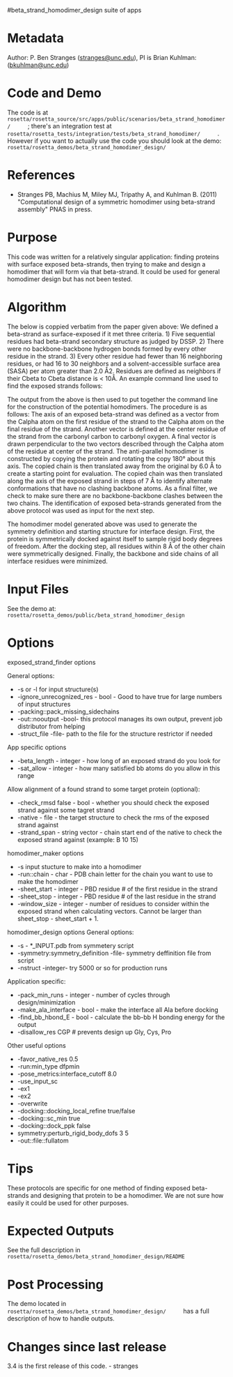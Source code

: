 #beta\_strand\_homodimer\_design suite of apps

Metadata
========

Author: P. Ben Stranges (stranges@unc.edu), PI is Brian Kuhlman: (bkuhlman@unc.edu)

Code and Demo
=============

The code is at `       rosetta/rosetta_source/src/apps/public/scenarios/beta_strand_homodimer/      ` ; there's an integration test at `       rosetta/rosetta_tests/integration/tests/beta_strand_homodimer/      ` . However if you want to actually use the code you should look at the demo: `       rosetta/rosetta_demos/beta_strand_homodimer_design/      `

References
==========

-   Stranges PB, Machius M, Miley MJ, Tripathy A, and Kuhlman B. (2011) "Computational design of a symmetric homodimer using beta-strand assembly" PNAS in press.

Purpose
===========================================

This code was written for a relatively singular application: finding proteins with surface exposed beta-strands, then trying to make and design a homodimer that will form via that beta-strand. It could be used for general homodimer design but has not been tested.

Algorithm
=========

The below is coppied verbatim from the paper given above: We defined a beta-strand as surface-exposed if it met three criteria. 1) Five sequential residues had beta-strand secondary structure as judged by DSSP. 2) There were no backbone-backbone hydrogen bonds formed by every other residue in the strand. 3) Every other residue had fewer than 16 neighboring residues, or had 16 to 30 neighbors and a solvent-accessible surface area (SASA) per atom greater than 2.0 Å2. Residues are defined as neighbors if their Cbeta to Cbeta distance is \< 10Å. An example command line used to find the exposed strands follows:

The output from the above is then used to put together the command line for the construction of the potential homodimers. The procedure is as follows: The axis of an exposed beta-strand was defined as a vector from the Calpha atom on the first residue of the strand to the Calpha atom on the final residue of the strand. Another vector is defined at the center residue of the strand from the carbonyl carbon to carbonyl oxygen. A final vector is drawn perpendicular to the two vectors described through the Calpha atom of the residue at center of the strand. The anti-parallel homodimer is constructed by copying the protein and rotating the copy 180° about this axis. The copied chain is then translated away from the original by 6.0 Å to create a starting point for evaluation. The copied chain was then translated along the axis of the exposed strand in steps of 7 Å to identify alternate conformations that have no clashing backbone atoms. As a final filter, we check to make sure there are no backbone-backbone clashes between the two chains. The identification of exposed beta-strands generated from the above protocol was used as input for the next step.

The homodimer model generated above was used to generate the symmetry definition and starting structure for interface design. First, the protein is symmetrically docked against itself to sample rigid body degrees of freedom. After the docking step, all residues within 8 Å of the other chain were symmetrically designed. Finally, the backbone and side chains of all interface residues were minimized.

Input Files
===========

See the demo at: `       rosetta/rosetta_demos/public/beta_strand_homodimer_design      `

Options
=======

exposed\_strand\_finder options

General options:

-   -s or -l for input structure(s)
-   -ignore\_unrecognized\_res - bool - Good to have true for large numbers of input structures
-   -packing::pack\_missing\_sidechains
-   -out::nooutput -bool- this protocol manages its own output, prevent job distributor from helping
-   -struct\_file -file- path to the file for the structure restrictor if needed

App specific options

-   -beta\_length - integer - how long of an exposed strand do you look for
-   -sat\_allow - integer - how many satisfied bb atoms do you allow in this range

Allow alignment of a found strand to some target protein (optional):

-   -check\_rmsd false - bool - whether you should check the exposed strand against some tagret strand
-   -native - file - the target structure to check the rms of the exposed strand against
-   -strand\_span - string vector - chain start end of the native to check the exposed strand against (example: B 10 15)

homodimer\_maker options

-   -s input stucture to make into a homodimer
-   -run::chain - char - PDB chain letter for the chain you want to use to make the homodimer
-   -sheet\_start - integer - PBD residue \# of the first residue in the strand
-   -sheet\_stop - integer - PBD residue \# of the last residue in the strand
-   -window\_size - integer - number of residues to consider within the exposed strand when calculating vectors. Cannot be larger than sheet\_stop - sheet\_start + 1.

homodimer\_design options General options:

-   -s - \*\_INPUT.pdb from symmetery script
-   -symmetry:symmetry\_definition -file- symmetry deffinition file from script
-   -nstruct -integer- try 5000 or so for production runs

Application specific:

-   -pack\_min\_runs - integer - number of cycles through design/minimization
-   -make\_ala\_interface - bool - make the interface all Ala before docking
-   -find\_bb\_hbond\_E - bool - calculate the bb-bb H bonding energy for the output
-   -disallow\_res CGP \# prevents design up Gly, Cys, Pro

Other useful options

-   -favor\_native\_res 0.5
-   -run:min\_type dfpmin
-   -pose\_metrics:interface\_cutoff 8.0
-   -use\_input\_sc
-   -ex1
-   -ex2
-   -overwrite
-   -docking::docking\_local\_refine true/false
-   -docking::sc\_min true
-   -docking::dock\_ppk false
-   symmetry:perturb\_rigid\_body\_dofs 3 5
-   -out::file::fullatom

Tips
====

These protocols are specific for one method of finding exposed beta-strands and designing that protein to be a homodimer. We are not sure how easily it could be used for other purposes.

Expected Outputs
================

See the full description in `       rosetta/rosetta_demos/beta_strand_homodimer_design/README      `

Post Processing
===============

The demo located in `       rosetta/rosetta_demos/beta_strand_homodimer_design/      ` has a full description of how to handle outputs.

Changes since last release
==========================

3.4 is the first release of this code. - stranges
